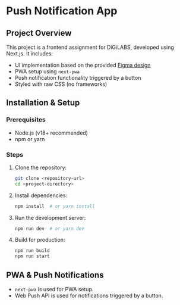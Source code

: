 # Push Notification App

## Project Overview

This project is a frontend assignment for DiGiLABS, developed using Next.js. It includes:

- UI implementation based on the provided [Figma design](https://www.figma.com/design/C6mcqwKcHhnars9zcZpSop/Assignment-Round-%E2%80%A2-DiGiLABS?node-id=0-1&t=wzZro7IExxTsJCLl-1)
- PWA setup using `next-pwa`
- Push notification functionality triggered by a button
- Styled with raw CSS (no frameworks)

## Installation & Setup

### Prerequisites

- Node.js (v18+ recommended)
- npm or yarn

### Steps

1. Clone the repository:
   ```bash
   git clone <repository-url>
   cd <project-directory>
   ```
2. Install dependencies:
   ```bash
   npm install  # or yarn install
   ```
3. Run the development server:
   ```bash
   npm run dev  # or yarn dev
   ```
4. Build for production:
   ```bash
   npm run build
   npm run start
   ```

## PWA & Push Notifications

- `next-pwa` is used for PWA setup.
- Web Push API is used for notifications triggered by a button.
